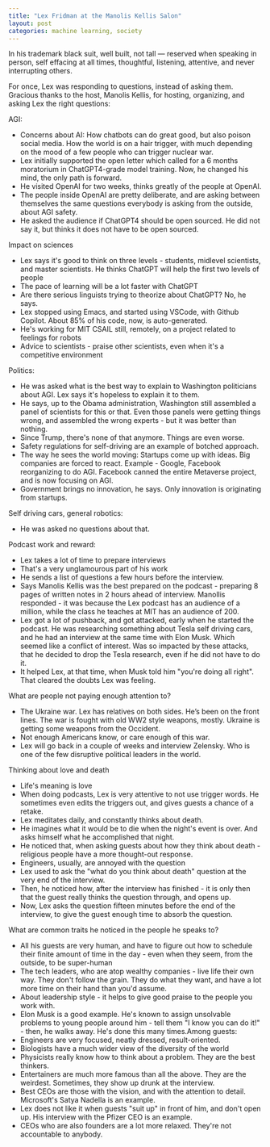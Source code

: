 ```yaml
---
title: "Lex Fridman at the Manolis Kellis Salon"
layout: post
categories: machine learning, society
---
```


In his trademark black suit, well built, not tall — reserved when speaking in person, self effacing at all times, thoughtful, listening, attentive, and never interrupting others.

For once, Lex was responding to questions, instead of asking them. Gracious thanks to the host, Manolis Kellis, for hosting, organizing, and asking Lex the right questions:

AGI:
- Concerns about AI: How chatbots can do great good, but also poison social media. How the world is on a hair trigger, with much depending on the mood of a few people who can trigger nuclear war.
- Lex initially supported the open letter which called for a 6 months moratorium in ChatGPT4-grade model training. Now, he changed his mind, the only path is forward.
- He visited OpenAI for two weeks, thinks greatly of the people at OpenAI.
- The people inside OpenAI are pretty deliberate, and are asking between themselves the same questions everybody is asking from the outside, about AGI safety.
- He asked the audience if ChatGPT4 should be open sourced. He did not say it, but thinks it does not have to be open sourced.

Impact on sciences
- Lex says it's good to think on three levels - students, midlevel scientists, and master scientists. He thinks ChatGPT will help the first two levels of people
- The pace of learning will be a lot faster with ChatGPT
- Are there serious linguists trying to theorize about ChatGPT? No, he says.
- Lex stopped using Emacs, and started using VSCode, with Github Copilot. About 85% of his code, now, is auto-generated.
- He's working for MIT CSAIL still, remotely, on a project related to feelings for robots
- Advice to scientists - praise other scientists, even when it's a competitive environment

Politics:
- He was asked what is the best way to explain to Washington politicians about AGI. Lex says it's hopeless to explain it to them.
- He says, up to the Obama administration, Washington still assembled a panel of scientists for this or that. Even those panels were getting things wrong, and assembled the wrong experts - but it was better than nothing.
- Since Trump, there's none of that anymore. Things are even worse.
- Safety regulations for self-driving are an example of botched approach.
- The way he sees the world moving: Startups come up with ideas. Big companies are forced to react. Example - Google, Facebook reorganizing to do AGI. Facebook canned the entire Metaverse project, and is now focusing on AGI.
- Government brings no innovation, he says. Only innovation is originating from startups.

Self driving cars, general robotics:
- He was asked no questions about that.

Podcast work and reward:
- Lex takes a lot of time to prepare interviews
- That's a very unglamourous part of his work
- He sends a list of questions a few hours before the interview.
- Says Manolis Kellis was the best prepared on the podcast - preparing 8 pages of written notes in 2 hours ahead of interview. Manollis responded - it was because the Lex podcast has an audience of a million, while the class he teaches at MIT has an audience of 200.
- Lex got a lot of pushback, and got attacked, early when he started the podcast. He was researching something about Tesla self driving cars, and he had an interview at the same time with Elon Musk. Which seemed like a conflict of interest. Was so impacted by these attacks, that he decided to drop the Tesla research, even if he did not have to do it.
- It helped Lex, at that time, when Musk told him "you're doing all right". That cleared the doubts Lex was feeling.

What are people not paying enough attention to?
- The Ukraine war. Lex has relatives on both sides. He’s been on the front lines. The war is fought with old WW2 style weapons, mostly. Ukraine is getting some weapons from the Occident.
- Not enough Americans know, or care enough of this war.
- Lex will go back in a couple of weeks and interview Zelensky. Who is one of the few disruptive political leaders in the world.

Thinking about love and death
- Life's meaning is love
- When doing podcasts, Lex is very attentive to not use trigger words. He sometimes even edits the triggers out, and gives guests a chance of a retake.
- Lex meditates daily, and constantly thinks about death.
- He imagines what it would be to die when the night's event is over. And asks himself what he accomplished that night.
- He noticed that, when asking guests about how they think about death - religious people have a more thought-out response.
- Engineers, usually, are annoyed with the question
- Lex used to ask the "what do you think about death" question at the very end of the interview.
- Then, he noticed how, after the interview has finished - it is only then that the guest really thinks the question through, and opens up.
- Now, Lex asks the question fifteen minutes before the end of the interview, to give the guest enough time to absorb the question.


What are common traits he noticed in the people he speaks to?
- All his guests are very human, and have to figure out how to schedule their finite amount of time in the day - even when they seem, from the outside, to be super-human
- The tech leaders, who are atop wealthy companies - live life their own way. They don't follow the grain. They do what they want, and have a lot more time on their hand than you'd assume.
- About leadership style - it helps to give good praise to the people you work with.
- Elon Musk is a good example. He's known to assign unsolvable problems to young people around him - tell them "I know you can do it!" - then, he walks away. He's done this many times.Among guests:
- Engineers are very focused, neatly dressed, result-oriented.
- Biologists have a much wider view of the diversity of the world
- Physicists really know how to think about a problem. They are the best thinkers.
- Entertainers are much more famous than all the above. They are the weirdest. Sometimes, they show up drunk at the interview.
- Best CEOs are those with the vision, and with the attention to detail. Microsoft's Satya Nadella is an example.
- Lex does not like it when guests "suit up" in front of him, and don't open up. His interview with the Pfizer CEO is an example.
- CEOs who are also founders are a lot more relaxed. They're not accountable to anybody.